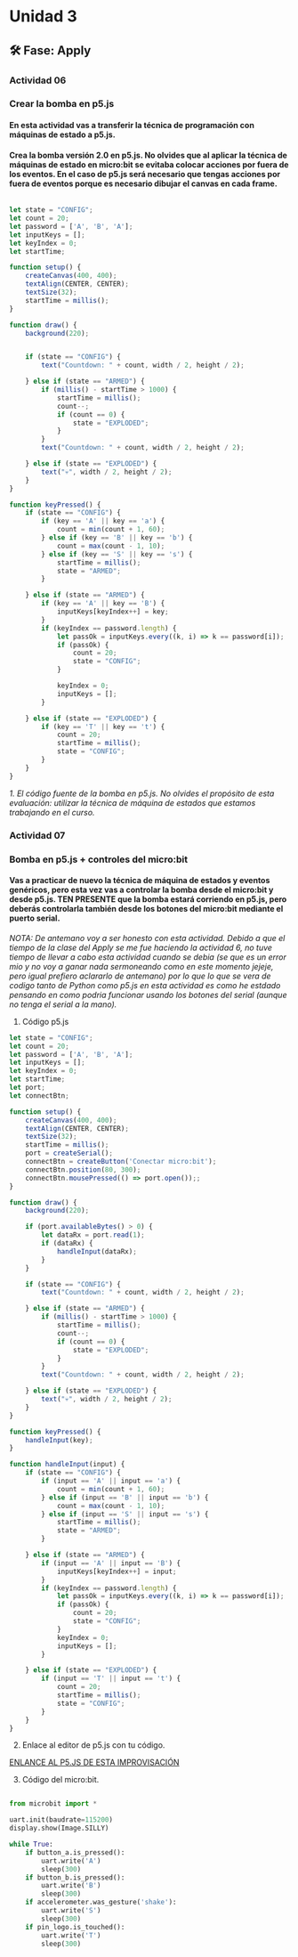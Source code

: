 # Unidad 3


## 🛠 Fase: Apply

### Actividad 06
### Crear la bomba en p5.js

#### En esta actividad vas a transferir la técnica de programación con máquinas de estado a p5.js.

#### Crea la bomba versión 2.0 en p5.js. No olvides que al aplicar la técnica de máquinas de estado en micro:bit se evitaba colocar acciones por fuera de los eventos. En el caso de p5.js será necesario que tengas acciones por fuera de eventos porque es necesario dibujar el canvas en cada frame.

```Javascript

let state = "CONFIG";
let count = 20;
let password = ['A', 'B', 'A'];
let inputKeys = [];
let keyIndex = 0;
let startTime;

function setup() {
    createCanvas(400, 400);
    textAlign(CENTER, CENTER);
    textSize(32);
    startTime = millis();
}

function draw() {
    background(220);


    if (state == "CONFIG") {
        text("Countdown: " + count, width / 2, height / 2);

    } else if (state == "ARMED") {
        if (millis() - startTime > 1000) {
            startTime = millis();
            count--;
            if (count == 0) {
                state = "EXPLODED";
            }
        }
        text("Countdown: " + count, width / 2, height / 2);

    } else if (state == "EXPLODED") {
        text("💀", width / 2, height / 2);
    }
}

function keyPressed() {
    if (state == "CONFIG") {
        if (key == 'A' || key == 'a') {
            count = min(count + 1, 60);
        } else if (key == 'B' || key == 'b') {
            count = max(count - 1, 10);
        } else if (key == 'S' || key == 's') {
            startTime = millis();
            state = "ARMED";
        }

    } else if (state == "ARMED") {
        if (key == 'A' || key == 'B') {
            inputKeys[keyIndex++] = key;
        }
        if (keyIndex == password.length) {
            let passOk = inputKeys.every((k, i) => k == password[i]);
            if (passOk) {
                count = 20;
                state = "CONFIG";
            }

            keyIndex = 0;
            inputKeys = [];
        }

    } else if (state == "EXPLODED") {
        if (key == 'T' || key == 't') {
            count = 20;
            startTime = millis();
            state = "CONFIG";
        }
    }
}

```

*1. El código fuente de la bomba en p5.js. No olvides el propósito de esta evaluación: utilizar la técnica de máquina de estados que estamos trabajando en el curso.*

### Actividad 07
### Bomba en p5.js + controles del micro:bit

#### Vas a practicar de nuevo la técnica de máquina de estados y eventos genéricos, pero esta vez vas a controlar la bomba desde el micro:bit y desde p5.js. TEN PRESENTE que la bomba estará corriendo en p5.js, pero deberás controlarla también desde los botones del micro:bit mediante el puerto serial.

*NOTA: De antemano voy a ser honesto con esta actividad. Debido a que el tiempo de la clase del Apply se me fue haciendo la actividad 6, no tuve tiempo de llevar a cabo esta actividad cuando se debia (se que es un error mio y no voy a ganar nada sermoneando como en este momento jejeje, pero igual prefiero aclararlo de antemano) por lo que lo que se vera de codigo tanto de Python como p5.js en esta actividad es como he estdado pensando en como podria funcionar usando los botones del serial (aunque no tenga el serial a la mano).*

1. Código p5.js

```Javascript
let state = "CONFIG";
let count = 20;
let password = ['A', 'B', 'A'];
let inputKeys = [];
let keyIndex = 0;
let startTime;
let port;
let connectBtn;

function setup() {
    createCanvas(400, 400);
    textAlign(CENTER, CENTER);
    textSize(32);
    startTime = millis();
    port = createSerial();
    connectBtn = createButton('Conectar micro:bit');
    connectBtn.position(80, 300);
    connectBtn.mousePressed(() => port.open());;
}

function draw() {
    background(220);

    if (port.availableBytes() > 0) {
        let dataRx = port.read(1);
        if (dataRx) {
            handleInput(dataRx);
        }
    }

    if (state == "CONFIG") {
        text("Countdown: " + count, width / 2, height / 2);

    } else if (state == "ARMED") {
        if (millis() - startTime > 1000) {
            startTime = millis();
            count--;
            if (count == 0) {
                state = "EXPLODED";
            }
        }
        text("Countdown: " + count, width / 2, height / 2);

    } else if (state == "EXPLODED") {
        text("💀", width / 2, height / 2);
    }
}

function keyPressed() {
    handleInput(key);
}

function handleInput(input) {
    if (state == "CONFIG") {
        if (input == 'A' || input == 'a') {
            count = min(count + 1, 60);
        } else if (input == 'B' || input == 'b') {
            count = max(count - 1, 10);
        } else if (input == 'S' || input == 's') {
            startTime = millis();
            state = "ARMED";
        }

    } else if (state == "ARMED") {
        if (input == 'A' || input == 'B') {
            inputKeys[keyIndex++] = input;
        }
        if (keyIndex == password.length) {
            let passOk = inputKeys.every((k, i) => k == password[i]);
            if (passOk) {
                count = 20;
                state = "CONFIG";
            }
            keyIndex = 0;
            inputKeys = [];
        }

    } else if (state == "EXPLODED") {
        if (input == 'T' || input == 't') {
            count = 20;
            startTime = millis();
            state = "CONFIG";
        }
    }
}
```
   
2. Enlace al editor de p5.js con tu código.

[ENLANCE AL P5.JS DE ESTA IMPROVISACIÓN](https://editor.p5js.org/pinwinasio480/sketches/OxuP-D5fl)
   
3. Código del micro:bit.

```Python

from microbit import *

uart.init(baudrate=115200)
display.show(Image.SILLY)

while True:
    if button_a.is_pressed():
        uart.write('A')
        sleep(300)
    if button_b.is_pressed():
        uart.write('B')
        sleep(300)
    if accelerometer.was_gesture('shake'):
        uart.write('S')
        sleep(300)
    if pin_logo.is_touched():
        uart.write('T')
        sleep(300)
``` 







